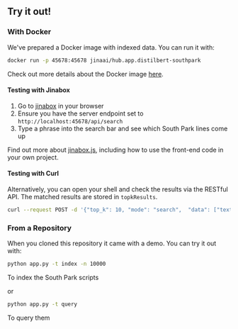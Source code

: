 ## Try it out!

### With Docker

We've prepared a Docker image with indexed data. You can run it with:

```bash
docker run -p 45678:45678 jinaai/hub.app.distilbert-southpark
```

Check out more details about the Docker image [here](rest-api/README.md).

#### Testing with Jinabox

1. Go to [jinabox](https://jina.ai/jinabox.js) in your browser
2. Ensure you have the server endpoint set to `http://localhost:45678/api/search`
3. Type a phrase into the search bar and see which South Park lines come up

Find out more about [jinabox.js](https://github.com/jina-ai/jinabox.js/), including how to use the front-end code in your own project.

#### Testing with Curl

Alternatively, you can open your shell and check the results via the RESTful API. The matched results are stored in `topkResults`.

```bash
curl --request POST -d '{"top_k": 10, "mode": "search",  "data": ["text:hey, dude"]}' -H 'Content-Type: application/json' 'http://0.0.0.0:45678/api/search'
```

### From a Repository

When you cloned this repository it came with a demo. You can try it out with:

```bash
python app.py -t index -n 10000
```

To index the South Park scripts

or

```bash
python app.py -t query
```

To query them

